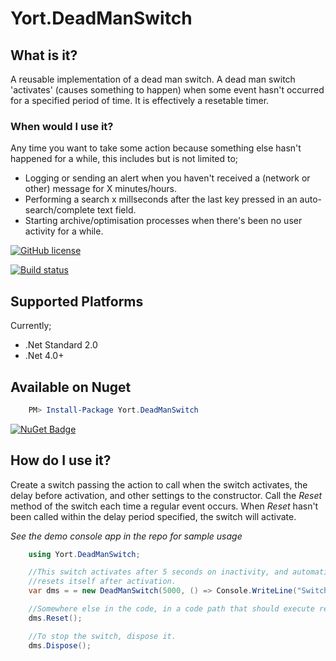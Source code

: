 # Yort.DeadManSwitch

## What is it?
A reusable implementation of a dead man switch. A dead man switch 'activates' (causes something to happen) when some event hasn't occurred for a specified period of time. It is effectively a resetable timer.

### When would I use it?
Any time you want to take some action because something else hasn't happened for a while, this includes but is not limited to;

* Logging or sending an alert when you haven't received a (network or other) message for X minutes/hours.
* Performing a search x millseconds after the last key pressed in an auto-search/complete text field.
* Starting archive/optimisation processes when there's been no user activity for a while.

[![GitHub license](https://img.shields.io/github/license/mashape/apistatus.svg)](https://github.com/Yortw/Yort.DeadManSwitch/blob/master/LICENSE) 

[![Build status](https://ci.appveyor.com/api/projects/status/waxmch4c6sm96vaa?svg=true)](https://ci.appveyor.com/project/Yortw/yort-deadmanswitch)

## Supported Platforms
Currently;

* .Net Standard 2.0 
* .Net 4.0+

## Available on Nuget

```powershell
    PM> Install-Package Yort.DeadManSwitch
```
[![NuGet Badge](https://buildstats.info/nuget/Yort.DeadManSwitch)](https://www.nuget.org/packages/Yort.DeadManSwitch/)

## How do I use it?

Create a switch passing the action to call when the switch activates, the delay before activation, and other settings to the constructor. Call the *Reset* method of the switch each time a regular event occurs. When *Reset* hasn't been called within the delay period specified, the switch will activate.

*See the demo console app in the repo for sample usage*

```c#
    using Yort.DeadManSwitch;

    //This switch activates after 5 seconds on inactivity, and automatically
    //resets itself after activation.
    var dms = = new DeadManSwitch(5000, () => Console.WriteLine("Switch activated!")), (reason) => Console.WriteLine("Reset because " + reason.ToString()), true);

    //Somewhere else in the code, in a code path that should execute regularly within 5 seconds
    dms.Reset();

    //To stop the switch, dispose it.
    dms.Dispose();
```
